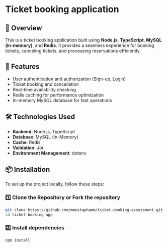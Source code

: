 # Ticket booking application

## 📌 Overview
This is a ticket booking application built using **Node.js**, **TypeScript**, **MySQL (in-memory)**, and **Redis**. It provides a seamless experience for booking tickets, canceling tickets, and processing reservations efficiently.

## 🚀 Features
- User authentication and authorization (Sign-up, Login)
- Ticket booking and cancellation
- Real-time availability checking
- Redis caching for performance optimization
- In-memory MySQL database for fast operations

## 🛠️ Technologies Used
- **Backend**: Node.js, TypeScript
- **Database**: MySQL (In-Memory)
- **Cache**: Redis
- **Validation**: Joi
- **Environment Management**: dotenv

## 📦 Installation
To set up the project locally, follow these steps:

### 1️⃣ **Clone the Repository or Fork the repository**
```sh
git clone https://github.com/mmustaphamm/ticket-booking-assessment.git 
cd ticket-booking-app

```
### 2️⃣ **Install dependencies**
```sh
npm install
